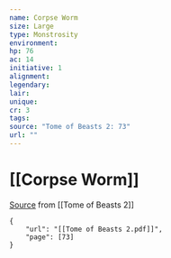 ```yaml
---
name: Corpse Worm
size: Large
type: Monstrosity
environment: 
hp: 76
ac: 14
initiative: 1
alignment: 
legendary: 
lair: 
unique: 
cr: 3
tags: 
source: "Tome of Beasts 2: 73"
url: ""
---
```

# [[Corpse Worm]]

[Source](zotero://open-pdf/library/items/9UQIAB6R?page=73) from [[Tome of Beasts 2]]

```pdf
{
	"url": "[[Tome of Beasts 2.pdf]]",
	"page": [73]
}
```

